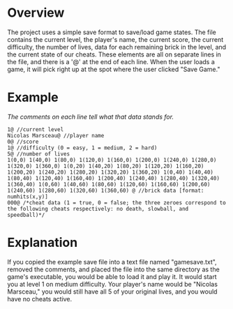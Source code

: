 # Overview #

The project uses a simple save format to save/load game states. The file contains the current level, the player's name, the current score, the current difficulty, the number of lives, data for each remaining brick in the level, and the current state of our cheats. These elements are all on separate lines in the file, and there is a '@' at the end of each line. When the user loads a game, it will pick right up at the spot where the user clicked "Save Game."

# Example #
_The comments on each line tell what that data stands for._
```
1@ //current level
Nicolas Marsceau@ //player name
0@ //score
1@ //difficulty (0 = easy, 1 = medium, 2 = hard)
5@ //number of lives
1(0,0) 1(40,0) 1(80,0) 1(120,0) 1(160,0) 1(200,0) 1(240,0) 1(280,0) 
1(320,0) 1(360,0) 1(0,20) 1(40,20) 1(80,20) 1(120,20) 1(160,20) 
1(200,20) 1(240,20) 1(280,20) 1(320,20) 1(360,20) 1(0,40) 1(40,40) 
1(80,40) 1(120,40) 1(160,40) 1(200,40) 1(240,40) 1(280,40) 1(320,40) 
1(360,40) 1(0,60) 1(40,60) 1(80,60) 1(120,60) 1(160,60) 1(200,60) 
1(240,60) 1(280,60) 1(320,60) 1(360,60) @ //brick data [format: numhits(x,y)]
000@ /*cheat data (1 = true, 0 = false; the three zeroes correspond to
the following cheats respectively: no death, slowball, and speedball)*/
```

# Explanation #

If you copied the example save file into a text file named "gamesave.txt", removed the comments, and placed the file into the same directory as the game's executable, you would be able to load it and play it. It would start you at level 1 on medium difficulty. Your player's name would be "Nicolas Marsceau," you would still have all 5 of your original lives, and you would have no cheats active.